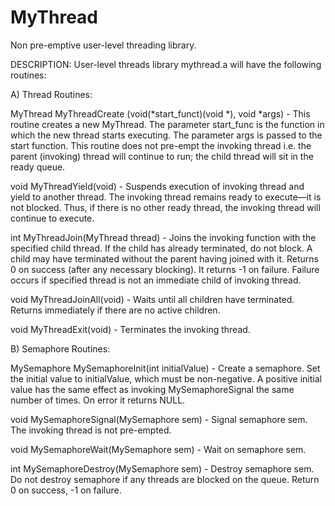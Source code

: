 # MyThread
Non pre-emptive user-level threading library.

DESCRIPTION: User-level threads library mythread.a will have the following routines:

A) Thread Routines:

MyThread MyThreadCreate (void(*start_funct)(void *), void *args) - This routine creates a new MyThread. The parameter start_func is the function in which the new thread starts executing. The parameter args is passed to the start function. This routine does not pre-empt the invoking thread i.e. the parent (invoking) thread will continue to run; the child thread will sit in the ready queue.

void MyThreadYield(void) - Suspends execution of invoking thread and yield to another thread. The invoking thread remains ready to execute—it is not blocked. Thus, if there is no other ready thread, the invoking thread will continue to execute.

int MyThreadJoin(MyThread thread) - Joins the invoking function with the specified child thread. If the child has already terminated, do not block. A child may have terminated without the parent having joined with it. Returns 0 on success (after any necessary blocking). It returns -1 on failure. Failure occurs if specified thread is not an immediate child of invoking thread.

void MyThreadJoinAll(void) - Waits until all children have terminated. Returns immediately if there are no active children.

void MyThreadExit(void) - Terminates the invoking thread.

B) Semaphore Routines:

MySemaphore MySemaphoreInit(int initialValue) - Create a semaphore. Set the initial value to initialValue, which must be non-negative. A positive initial value has the same effect as invoking MySemaphoreSignal the same number of times. On error it returns NULL.

void MySemaphoreSignal(MySemaphore sem) - Signal semaphore sem. The invoking thread is not pre-empted.

void MySemaphoreWait(MySemaphore sem) - Wait on semaphore sem.

int MySemaphoreDestroy(MySemaphore sem) - Destroy semaphore sem. Do not destroy semaphore if any threads are blocked on the queue. Return 0 on success, -1 on failure.
